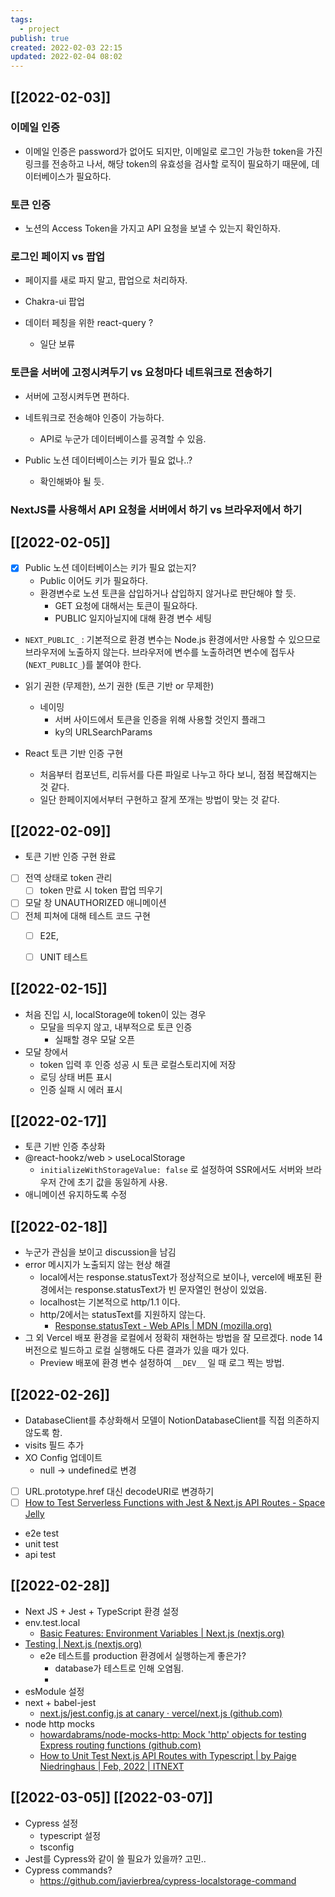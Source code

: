 ```yaml
---
tags:
  - project
publish: true
created: 2022-02-03 22:15
updated: 2022-02-04 08:02
---
```


## [[2022-02-03]]

### 이메일 인증

- 이메일 인증은 password가 없어도 되지만, 이메일로 로그인 가능한 token을 가진 링크를 전송하고 나서, 해당 token의 유효성을 검사할 로직이 필요하기 때문에, 데이터베이스가 필요하다.

### 토큰 인증

- 노션의 Access Token을 가지고 API 요청을 보낼 수 있는지 확인하자.

### 로그인 페이지 vs 팝업

- 페이지를 새로 파지 말고, 팝업으로 처리하자.

- Chakra-ui 팝업

- 데이터 페칭을 위한 react-query ?
	- 일단 보류

### 토큰을 서버에 고정시켜두기 vs 요청마다 네트워크로 전송하기

- 서버에 고정시켜두면 편하다.

- 네트워크로 전송해야 인증이 가능하다.
	- API로 누군가 데이터베이스를 공격할 수 있음.

- Public 노션 데이터베이스는 키가 필요 없나..?
	- 확인해봐야 될 듯.

### NextJS를 사용해서 API 요청을 서버에서 하기 vs 브라우저에서 하기

## [[2022-02-05]]

- [x] Public 노션 데이터베이스는 키가 필요 없는지?
	- Public 이어도 키가 필요하다.
	- 환경변수로 노션 토큰을 삽입하거나 삽입하지 않거나로 판단해야 할 듯.
		- GET 요청에 대해서는 토큰이 필요하다.
		- PUBLIC 일지아닐지에 대해 환경 변수 세팅
- `NEXT_PUBLIC_` : 기본적으로 환경 변수는 Node.js 환경에서만 사용할 수 있으므로 브라우저에 노출하지 않는다. 브라우저에 변수를 노출하려면 변수에 접두사(`NEXT_PUBLIC_`)를 붙여야 한다.


- 읽기 권한 (무제한), 쓰기 권한 (토큰 기반 or 무제한)
	- 네이밍 
		- 서버 사이드에서 토큰을 인증을 위해 사용할 것인지 플래그
		- ky의 URLSearchParams

- React 토큰 기반 인증 구현
	- 처음부터 컴포넌트, 리듀서를 다른 파일로 나누고 하다 보니, 점점 복잡해지는 것 같다.
	- 일단 한페이지에서부터 구현하고 잘게 쪼개는 방법이 맞는 것 같다.


## [[2022-02-09]]

- 토큰 기반 인증 구현 완료
- [ ] 전역 상태로 token 관리
	- [ ] token 만료 시 token 팝업 띄우기
- [ ] 모달 창 UNAUTHORIZED 애니메이션
- [ ] 전체 피쳐에 대해 테스트 코드 구현
	- [ ] E2E, 
	- [ ] UNIT 테스트


## [[2022-02-15]]
- 처음 진입 시, localStorage에 token이 있는 경우
	- 모달을 띄우지 않고, 내부적으로 토큰 인증
		- 실패할 경우 모달 오픈
- 모달 창에서
	- token 입력 후 인증 성공 시 토큰 로컬스토리지에 저장
	- 로딩 상태 버튼 표시
	- 인증 실패 시 에러 표시


## [[2022-02-17]]

- 토큰 기반 인증 추상화
- @react-hookz/web > useLocalStorage
	- `initializeWithStorageValue: false` 로 설정하여 SSR에서도 서버와 브라우저 간에 초기 값을 동일하게 사용.
- 애니메이션 유지하도록 수정

## [[2022-02-18]]

- 누군가 관심을 보이고 discussion을 남김
- error 메시지가 노출되지 않는 현상 해결
	- local에서는 response.statusText가 정상적으로 보이나, vercel에 배포된 환경에서는 response.statusText가 빈 문자열인 현상이 있었음.
	- localhost는 기본적으로 http/1.1 이다.
	- http/2에서는 statusText를 지원하지 않는다.
		- [Response.statusText - Web APIs | MDN (mozilla.org)](https://developer.mozilla.org/en-US/docs/Web/API/Response/statusText#value)	
- 그 외 Vercel 배포 환경을 로컬에서 정확히 재현하는 방법을 잘 모르겠다. node 14 버전으로 빌드하고 로컬 실행해도 다른 결과가 있을 때가 있다.
	- Preview 배포에 환경 변수 설정하여 `__DEV__` 일 때 로그 찍는 방법.

## [[2022-02-26]]

- DatabaseClient를 추상화해서 모델이 NotionDatabaseClient를 직접 의존하지 않도록 함.
- visits 필드 추가
- XO Config 업데이트
	- null -> undefined로 변경

- [ ] URL.prototype.href 대신 decodeURI로 변경하기
- [ ] [How to Test Serverless Functions with Jest & Next.js API Routes - Space Jelly](https://spacejelly.dev/posts/how-to-test-serverless-functions-with-jest-next-js-api-routes/#step-3-testing-nextjs-serverless-functions-with-jest)

- e2e test
- unit test
- api test

## [[2022-02-28]]

- Next JS + Jest + TypeScript 환경 설정
- env.test.local
	- [Basic Features: Environment Variables | Next.js (nextjs.org)](https://nextjs.org/docs/basic-features/environment-variables#test-environment-variables)
- [Testing | Next.js (nextjs.org)](https://nextjs.org/docs/testing#running-your-cypress-tests)
	- e2e 테스트를 production 환경에서 실행하는게 좋은가?
		- database가 테스트로 인해 오염됨.
		- 
- esModule 설정
- next + babel-jest
	- [next.js/jest.config.js at canary · vercel/next.js (github.com)](https://github.com/vercel/next.js/blob/canary/examples/with-jest-babel/jest.config.js#L28-L32)
- node http mocks
	- [howardabrams/node-mocks-http: Mock 'http' objects for testing Express routing functions (github.com)](https://github.com/howardabrams/node-mocks-http)
	- [How to Unit Test Next.js API Routes with Typescript | by Paige Niedringhaus | Feb, 2022 | ITNEXT](https://itnext.io/how-to-unit-test-next-js-api-routes-with-typescript-ec1146b4b9b3)



## [[2022-03-05]] [[2022-03-07]]

- Cypress 설정
	- typescript 설정
	- tsconfig
- Jest를 Cypress와 같이 쓸 필요가 있을까? 고민..
- Cypress commands?
	- https://github.com/javierbrea/cypress-localstorage-command
